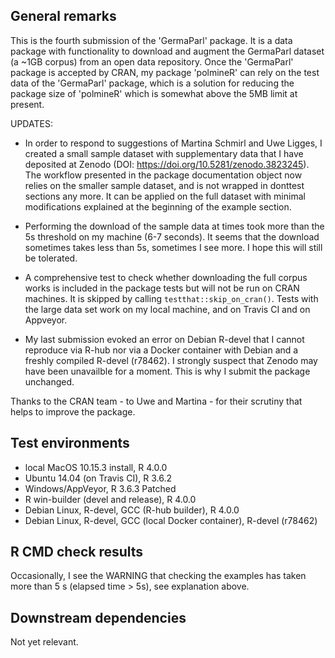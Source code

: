 ## General remarks

This is the fourth submission of the 'GermaParl' package. It is a data package with functionality to download and augment the GermaParl dataset (a ~1GB corpus) from an open data repository. Once the 'GermaParl' package is accepted by CRAN, my package 'polmineR' can rely on the test data of the 'GermaParl' package, which is a solution for reducing the package size of 'polmineR' which is  somewhat above the 5MB limit at present.

UPDATES:

- In order to respond to suggestions of Martina Schmirl and Uwe Ligges, I created a small sample dataset with supplementary data that I have deposited at Zenodo (DOI: https://doi.org/10.5281/zenodo.3823245). The workflow presented in the package documentation object now relies on the smaller sample dataset, and is not wrapped in donttest sections any more. It can be applied on the full dataset with minimal modifications explained at the beginning of the example section.

- Performing the download of the sample data at times took more than the 5s threshold on my machine (6-7 seconds). It seems that the download sometimes takes less than 5s, sometimes I see more. I hope this will still be tolerated.

- A comprehensive test to check whether downloading the full corpus works is included in the package tests but will not be run on CRAN machines. It is skipped by calling `testthat::skip_on_cran()`. Tests with the large data set work on my local machine, and on Travis CI and on Appveyor.

- My last submission evoked an error on Debian R-devel that I cannot reproduce via R-hub nor via a Docker container with Debian and a freshly compiled R-devel (r78462). I strongly suspect that Zenodo may have been unavailble for a moment. This is why I submit the package unchanged.

Thanks to the CRAN team - to Uwe and Martina - for their scrutiny that helps to improve the package.


## Test environments

* local MacOS 10.15.3 install, R 4.0.0
* Ubuntu 14.04 (on Travis CI), R 3.6.2
* Windows/AppVeyor, R 3.6.3 Patched
* R win-builder (devel and release), R 4.0.0
* Debian Linux, R-devel, GCC (R-hub builder), R 4.0.0
* Debian Linux, R-devel, GCC (local Docker container), R-devel (r78462)


## R CMD check results

Occasionally, I see the WARNING that checking the examples has taken more than 5 s (elapsed time > 5s), see explanation above.


## Downstream dependencies

Not yet relevant.
